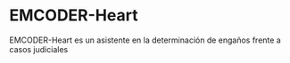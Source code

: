 # EMCODER-Heart
EMCODER-Heart es un asistente en la determinación de engaños frente a casos judiciales
